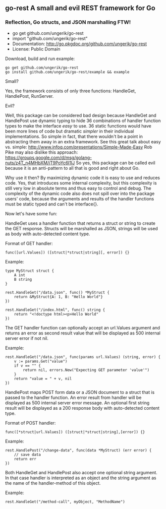 ## go-rest A small and evil REST framework for Go

### Reflection, Go structs, and JSON marshalling FTW!

* go get github.com/ungerik/go-rest
* import "github.com/ungerik/go-rest"
* Documentation: http://go.pkgdoc.org/github.com/ungerik/go-rest
* License: Public Domain

Download, build and run example:

	go get github.com/ungerik/go-rest
	go install github.com/ungerik/go-rest/example && example

Small?

Yes, the framework consists of only three functions:
HandleGet, HandlePost, RunServer.

Evil?

Well, this package can be considered bad design because
HandleGet and HandlePost use dynamic typing to hide 36 combinations
of handler function types to make the interface _easy_ to use.
36 static functions would have been more lines of code but
dramatic _simpler_ in their individual implementations.
So simple in fact, that there wouldn't be a point in
abstracting them away in an extra framework.
See this great talk about easy vs. simple:
http://www.infoq.com/presentations/Simple-Made-Easy
Rob Pike may also dislike this approach:
https://groups.google.com/d/msg/golang-nuts/z4T_n4MHbXM/jT9PoYc6I1IJ
So yes, this package can be called evil because it is an
anti-pattern to all that is good and right about Go.

Why use it then? By maximizing dynamic code
it is easy to use and reduces code.
Yes, that introduces some internal complexity,
but this complexity is still very low in absolute terms
and thus easy to control and debug.
The complexity of the dynamic code also does not spill over
into the package users' code, because the arguments and
results of the handler functions must be static typed
and can't be interface{}.

Now let's have some fun:

HandleGet uses a handler function that returns a struct or string
to create the GET response. Structs will be marshalled as JSON,
strings will be used as body with auto-detected content type.

Format of GET handler:

	func([url.Values]) ([struct|*struct|string][, error]) {}

Example:

	type MyStruct struct {
		A int
		B string
	}

	rest.HandleGet("/data.json", func() *MyStruct {
		return &MyStruct{A: 1, B: "Hello World"}
	})

	rest.HandleGet("/index.html", func() string {
		return "<!doctype html><p>Hello World"
	})

The GET handler function can optionally accept an url.Values argument
and returns an error as second result value that will be displayed as
500 internal server error if not nil.

Example:

	rest.HandleGet("/data.json", func(params url.Values) (string, error) {
		v := params.Get("value")
		if v == "" {
			return nil, errors.New("Expecting GET parameter 'value'")
		}
		return "value = " + v, nil
	})

HandlePost maps POST form data or a JSON document to a struct that is passed
to the handler function. An error result from handler will be displayed
as 500 internal server error message. An optional first string result
will be displayed as a 200 response body with auto-detected content type.

Format of POST handler:

	func([*struct|url.Values]) ([struct|*struct|string],[error]) {}

Example:

	rest.HandlePost("/change-data", func(data *MyStruct) (err error) {
		// save data
		return err
	})

Both HandleGet and HandlePost also accept one optional string argument.
In that case handler is interpreted as an object and the string argument
as the name of the handler-method of this object.

Example:

	rest.HandleGet("/method-call", myObject, "MethodName")

